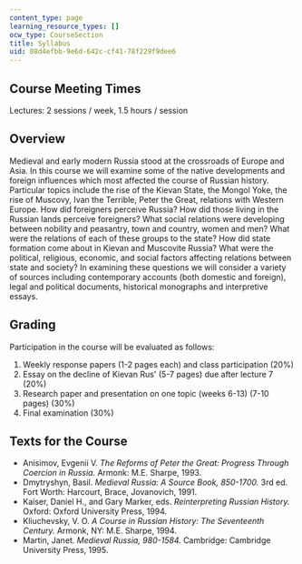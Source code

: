 ```yaml
---
content_type: page
learning_resource_types: []
ocw_type: CourseSection
title: Syllabus
uid: 08d4efbb-9e6d-642c-cf41-78f229f9dee6
---
```


Course Meeting Times
--------------------

Lectures: 2 sessions / week, 1.5 hours / session

Overview
--------

Medieval and early modern Russia stood at the crossroads of Europe and Asia. In this course we will examine some of the native developments and foreign influences which most affected the course of Russian history. Particular topics include the rise of the Kievan State, the Mongol Yoke, the rise of Muscovy, Ivan the Terrible, Peter the Great, relations with Western Europe. How did foreigners perceive Russia? How did those living in the Russian lands perceive foreigners? What social relations were developing between nobility and peasantry, town and country, women and men? What were the relations of each of these groups to the state? How did state formation come about in Kievan and Muscovite Russia? What were the political, religious, economic, and social factors affecting relations between state and society? In examining these questions we will consider a variety of sources including contemporary accounts (both domestic and foreign), legal and political documents, historical monographs and interpretive essays.

Grading
-------

Participation in the course will be evaluated as follows:

1.  Weekly response papers (1-2 pages each) and class participation (20%)
2.  Essay on the decline of Kievan Rus' (5-7 pages) due after lecture 7 (20%)
3.  Research paper and presentation on one topic (weeks 6-13) (7-10 pages) (30%)
4.  Final examination (30%)

Texts for the Course
--------------------

*   Anisimov, Evgenii V. _The Reforms of Peter the Great: Progress Through Coercion in Russia._ Armonk: M.E. Sharpe, 1993.
*   Dmytryshyn, Basil. _Medieval Russia: A Source Book, 850-1700._ 3rd ed. Fort Worth: Harcourt, Brace, Jovanovich, 1991.
*   Kaiser, Daniel H., and Gary Marker, eds. _Reinterpreting Russian History._ Oxford: Oxford University Press, 1994.
*   Kliuchevsky, V. O. _A Course in Russian History: The Seventeenth Century._ Armonk, NY: M.E. Sharpe, 1994.
*   Martin, Janet. _Medieval Russia, 980-1584._ Cambridge: Cambridge University Press, 1995.